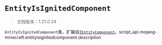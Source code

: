 # `EntityIsIgnitedComponent`

> 文档版本：1.21.0.24

`EntityIsIgnitedComponent`类，扩展自[`IEntityComponent`](./ientitycomponent.md)。script_api.mojang-minecraft.entityisignitedcomponent.description
